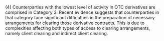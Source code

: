 (4) Counterparties with the lowest level of activity in OTC derivatives are comprised in Category 3. Recent evidence suggests that counterparties in that category face significant difficulties in the preparation of necessary arrangements for clearing those derivative contracts. This is due to complexities affecting both types of access to clearing arrangements, namely client clearing and indirect client clearing.